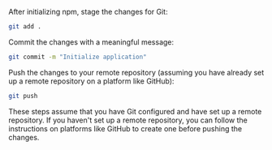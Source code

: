 After initializing npm, stage the changes for Git:

```bash
git add .
```

Commit the changes with a meaningful message:

```bash
git commit -m "Initialize application"
```

Push the changes to your remote repository (assuming you have already set up a remote repository on a platform like GitHub):

```bash
git push
```

These steps assume that you have Git configured and have set up a remote repository. If you haven't set up a remote repository, you can follow the instructions on platforms like GitHub to create one before pushing the changes.
